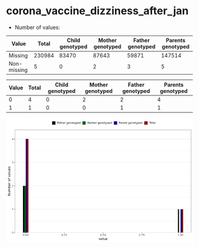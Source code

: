 # corona_vaccine_dizziness_after_jan
- Number of values:

| Value | Total | Child genotyped | Mother genotyped | Father genotyped | Parents genotyped |
| ----- | ----- | --------------- | ---------------- | ---------------- |---------------- |
| Missing | 230984 | 83470 | 87643 | 59871 | 147514 |
| Non-missing | 5 | 0 | 2 | 3 | 5 |

| Value | Total | Child genotyped | Mother genotyped | Father genotyped | Parents genotyped |
| ----- | ----- | --------------- | ---------------- | ---------------- |---------------- |
| 0 | 4 | 0 | 2 | 2 | 4 |
| 1 | 1 | 0 | 0 | 1 | 1 |



![](corona_vaccine_dizziness_after_jan_n.png)



